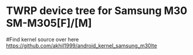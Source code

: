 # TWRP device tree for Samsung M30 SM-M305[F]/[M]

#Find kernel source over here https://github.com/akhil1999/android_kernel_samsung_m30lte

